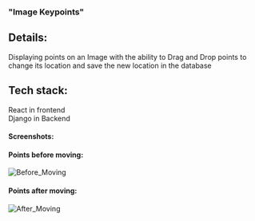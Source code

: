 ### "Image Keypoints" 
## Details:
Displaying points on an Image with the ability to Drag and Drop points to change its location and save the new location in the database <br/>
## Tech stack:
React in frontend <br/>
Django in Backend
#### Screenshots:
#### Points before moving:

![Before_Moving](https://user-images.githubusercontent.com/34432285/87852776-389c2c80-c905-11ea-9997-c103b7ae06d1.PNG)

#### Points after moving:
 
 
![After_Moving](https://user-images.githubusercontent.com/34432285/87852823-9cbef080-c905-11ea-8599-be555f7d23f4.PNG)

